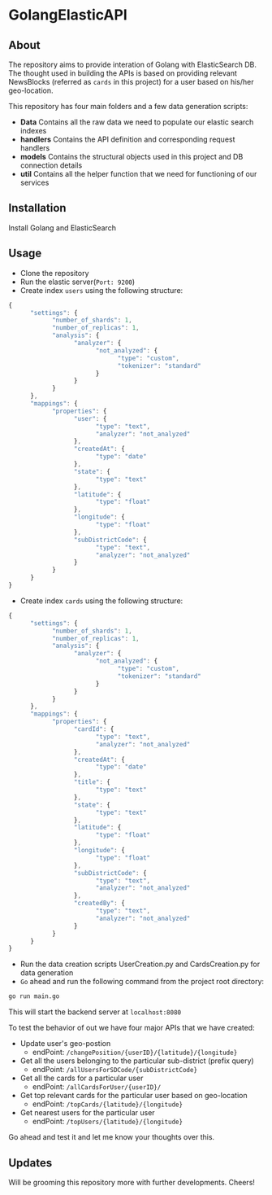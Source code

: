 # GolangElasticAPI

## About

The repository aims to provide interation of Golang with ElasticSearch DB. The thought used in building the APIs is based on providing relevant NewsBlocks (referred as `cards` in this project) for a user based on his/her geo-location.

This repository has four main folders and a few data generation scripts:

* **Data** Contains all the raw data we need to populate our elastic search indexes
* **handlers** Contains the API definition and corresponding request handlers
* **models** Contains the structural objects used in this project and DB connection details
* **util** Contains all the helper function that we need for functioning of our services

## Installation

Install Golang and ElasticSearch

## Usage

* Clone the repository
* Run the elastic server(`Port: 9200`)
* Create index `users` using the following structure:

```javascript
{
      "settings": {
            "number_of_shards": 1,
            "number_of_replicas": 1,
            "analysis": {
                  "analyzer": {
                        "not_analyzed": {
                              "type": "custom",
                              "tokenizer": "standard"
                        }
                  }
            }
      },
      "mappings": {
            "properties": {
                  "user": {
                        "type": "text",
                        "analyzer": "not_analyzed"
                  },
                  "createdAt": {
                        "type": "date"
                  },
                  "state": {
                        "type": "text"
                  },
                  "latitude": {
                        "type": "float"      
                  },
                  "longitude": {
                        "type": "float"
                  },
                  "subDistrictCode": {
                        "type": "text",
                        "analyzer": "not_analyzed"
                  }
            }
      }
}
```

* Create index `cards` using the following structure:

```javascript
{
      "settings": {
            "number_of_shards": 1,
            "number_of_replicas": 1,
            "analysis": {
                  "analyzer": {
                        "not_analyzed": {
                              "type": "custom",
                              "tokenizer": "standard"
                        }
                  }
            }
      },
      "mappings": {
            "properties": {
                  "cardId": {
                        "type": "text",
                        "analyzer": "not_analyzed"
                  },
                  "createdAt": {
                        "type": "date"
                  },
                  "title": {
                        "type": "text"
                  },
                  "state": {
                        "type": "text"
                  },
                  "latitude": {
                        "type": "float"      
                  },
                  "longitude": {
                        "type": "float"
                  },
                  "subDistrictCode": {
                        "type": "text",
                        "analyzer": "not_analyzed"
                  },
                  "createdBy": {
                        "type": "text",
                        "analyzer": "not_analyzed"
                  }
            }
      }
}
```
* Run the data creation scripts UserCreation.py and CardsCreation.py for data generation
* `Go` ahead and run the following command from the project root directory:

```bash
go run main.go

```
This will start the backend server at `localhost:8080`

To test the behavior of out we have four major APIs that we have created:
- Update user's geo-postion
  - endPoint: `/changePosition/{userID}/{latitude}/{longitude}`
- Get all the users belonging to the particular sub-district (prefix query) 
  - endPoint: `/allUsersForSDCode/{subDistrictCode}`
- Get all the cards for a particular user
  - endPoint: `/allCardsForUser/{userID}/`
- Get top relevant cards for the particular user based on geo-location
  - endPoint: `/topCards/{latitude}/{longitude}`
- Get nearest users for the particular user
  - endPoint: `/topUsers/{latitude}/{longitude}`

Go ahead and test it and let me know your thoughts over this.

## Updates

Will be grooming this repository more with further developments. Cheers!
